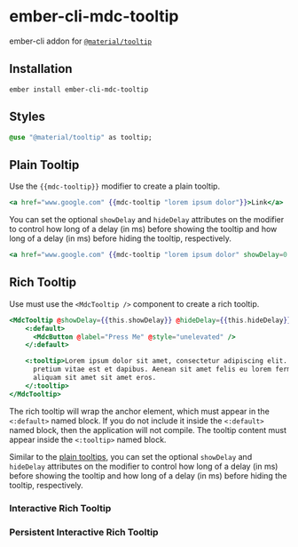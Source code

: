 ember-cli-mdc-tooltip
======================

ember-cli addon for [`@material/tooltip`](https://github.com/material-components/material-components-web/tree/master/packages/mdc-tooltip)

Installation
------------

    ember install ember-cli-mdc-tooltip

Styles
-------


```sass
@use "@material/tooltip" as tooltip;
```

Plain Tooltip
---------------

Use the `{{mdc-tooltip}}` modifier to create a plain tooltip.

```handlebars
<a href="www.google.com" {{mdc-tooltip "lorem ipsum dolor"}}>Link</a>
```

You can set the optional `showDelay` and `hideDelay` attributes on the modifier
to control how long of a delay (in ms) before showing the tooltip and how long of 
a delay (in ms) before hiding the tooltip, respectively.

```handlebars
<a href="www.google.com" {{mdc-tooltip "lorem ipsum dolor" showDelay=0 hideDelay=0}}>Link</a>
```


Rich Tooltip
---------------

Use must use the `<MdcTooltip />` component to create a rich tooltip.

```handlebars
<MdcTooltip @showDelay={{this.showDelay}} @hideDelay={{this.hideDelay}}>
    <:default>
      <MdcButton @label="Press Me" @style="unelevated" />
    </:default>

    <:tooltip>Lorem ipsum dolor sit amet, consectetur adipiscing elit. Curabitur
      pretium vitae est et dapibus. Aenean sit amet felis eu lorem fermentum
      aliquam sit amet sit amet eros.
    </:tooltip>
</MdcTooltip>
```

The rich tooltip will wrap the anchor element, which must appear in the `<:default>`
named block. If you do not include it inside the `<:default>` named block, then the
application will not compile. The tooltip content must appear inside the `<:tooltip>` 
named block.

Similar to the [plain tooltips](#plain-tooltip), you can set the optional `showDelay` and `hideDelay` 
attributes on the modifier to control how long of a delay (in ms) before showing the 
tooltip and how long of a delay (in ms) before hiding the tooltip, respectively.

### Interactive Rich Tooltip

### Persistent Interactive Rich Tooltip


